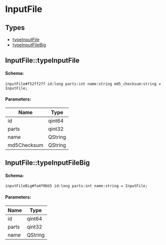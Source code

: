 # InputFile

## Types

* [typeInputFile](#inputfiletypeinputfile)
* [typeInputFileBig](#inputfiletypeinputfilebig)

## InputFile::typeInputFile

#### Schema:

`inputFile#f52ff27f id:long parts:int name:string md5_checksum:string = InputFile;`

#### Parameters:

|Name|Type|
|----|----|
|id|qint64|
|parts|qint32|
|name|QString|
|md5Checksum|QString|

## InputFile::typeInputFileBig

#### Schema:

`inputFileBig#fa4f0bb5 id:long parts:int name:string = InputFile;`

#### Parameters:

|Name|Type|
|----|----|
|id|qint64|
|parts|qint32|
|name|QString|

